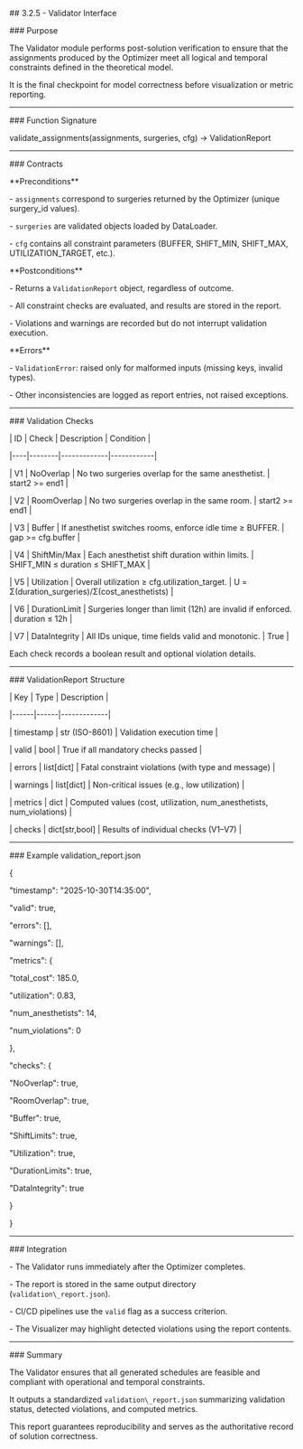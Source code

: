 \## 3.2.5 - Validator Interface



\### Purpose

The Validator module performs post-solution verification to ensure that the assignments produced by the Optimizer meet all logical and temporal constraints defined in the theoretical model.

It is the final checkpoint for model correctness before visualization or metric reporting.



---



\### Function Signature

validate\_assignments(assignments, surgeries, cfg) -> ValidationReport







---



\### Contracts



\*\*Preconditions\*\*

\- `assignments` correspond to surgeries returned by the Optimizer (unique surgery\_id values).

\- `surgeries` are validated objects loaded by DataLoader.

\- `cfg` contains all constraint parameters (BUFFER, SHIFT\_MIN, SHIFT\_MAX, UTILIZATION\_TARGET, etc.).



\*\*Postconditions\*\*

\- Returns a `ValidationReport` object, regardless of outcome.

\- All constraint checks are evaluated, and results are stored in the report.

\- Violations and warnings are recorded but do not interrupt validation execution.



\*\*Errors\*\*

\- `ValidationError`: raised only for malformed inputs (missing keys, invalid types).

\- Other inconsistencies are logged as report entries, not raised exceptions.



---



\### Validation Checks



| ID | Check | Description | Condition |

|----|--------|-------------|------------|

| V1 | NoOverlap | No two surgeries overlap for the same anesthetist. | start2 >= end1 |

| V2 | RoomOverlap | No two surgeries overlap in the same room. | start2 >= end1 |

| V3 | Buffer | If anesthetist switches rooms, enforce idle time ≥ BUFFER. | gap >= cfg.buffer |

| V4 | ShiftMin/Max | Each anesthetist shift duration within limits. | SHIFT\_MIN ≤ duration ≤ SHIFT\_MAX |

| V5 | Utilization | Overall utilization ≥ cfg.utilization\_target. | U = Σ(duration\_surgeries)/Σ(cost\_anesthetists) |

| V6 | DurationLimit | Surgeries longer than limit (12h) are invalid if enforced. | duration ≤ 12h |

| V7 | DataIntegrity | All IDs unique, time fields valid and monotonic. | True |



Each check records a boolean result and optional violation details.



---



\### ValidationReport Structure



| Key | Type | Description |

|------|------|-------------|

| timestamp | str (ISO-8601) | Validation execution time |

| valid | bool | True if all mandatory checks passed |

| errors | list\[dict] | Fatal constraint violations (with type and message) |

| warnings | list\[dict] | Non-critical issues (e.g., low utilization) |

| metrics | dict | Computed values (cost, utilization, num\_anesthetists, num\_violations) |

| checks | dict\[str,bool] | Results of individual checks (V1–V7) |



---



\### Example validation\_report.json

{

"timestamp": "2025-10-30T14:35:00",

"valid": true,

"errors": \[],

"warnings": \[],

"metrics": {

"total\_cost": 185.0,

"utilization": 0.83,

"num\_anesthetists": 14,

"num\_violations": 0

},

"checks": {

"NoOverlap": true,

"RoomOverlap": true,

"Buffer": true,

"ShiftLimits": true,

"Utilization": true,

"DurationLimits": true,

"DataIntegrity": true

}

}





---



\### Integration

\- The Validator runs immediately after the Optimizer completes.

\- The report is stored in the same output directory (`validation\_report.json`).

\- CI/CD pipelines use the `valid` flag as a success criterion.

\- The Visualizer may highlight detected violations using the report contents.



---



\### Summary

The Validator ensures that all generated schedules are feasible and compliant with operational and temporal constraints.

It outputs a standardized `validation\_report.json` summarizing validation status, detected violations, and computed metrics.

This report guarantees reproducibility and serves as the authoritative record of solution correctness.
